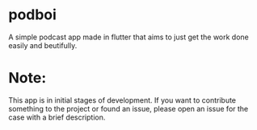 # podboi

A simple podcast app made in flutter that aims to just get the work done easily and beutifully.



# Note:

This app is in initial stages of development. If you want to contribute something to the project or found an issue, please open an issue 
for the case with a brief description.